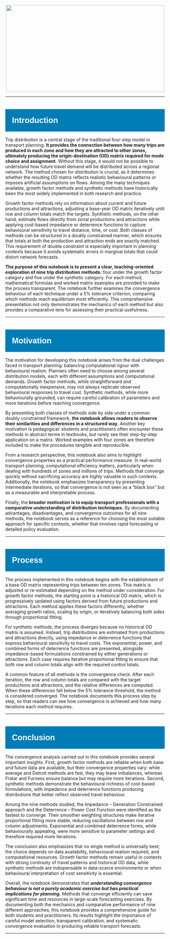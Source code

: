 <p style='text-align: center'>
  <img src='https://ops.fhwa.dot.gov/publications/fhwahop18073/images/figure1.png' width='500' height=275/>
</p>

---

# <h1 style='background-color: rgb(0,125,183); padding: 21px; color: #FFFFFF; font-family: Helvetica; font-size: 25px'>**Introduction**</h1> 

Trip distribution is a central stage of the traditional four-step model in transport planning. <b>It provides the connection between how many trips are produced in each zone and how they are attracted to other zones, ultimately producing the origin-destination (OD) matrix required for mode choice and assignment.</b> Without this stage, it would not be possible to understand how future travel demand will be distributed across a regional network. The method chosen for distribution is crucial, as it determines whether the resulting OD matrix reflects realistic behavioural patterns or imposes artificial assumptions on flows. Among the many techniques available, growth factor methods and synthetic methods have historically been the most widely implemented in both research and practice.  

Growth factor methods rely on information about current and future productions and attractions, adjusting a base-year OD matrix iteratively until row and column totals match the targets. Synthetic methods, on the other hand, estimate flows directly from zonal productions and attractions while applying cost-based impedance or deterrence functions to capture behavioural sensitivity to travel distance, time, or cost. Both classes of methods can be structured in a doubly constrained manner, which ensures that totals at both the production and attraction ends are exactly matched. This requirement of double constraint is especially important in planning contexts because it avoids systematic errors in marginal totals that could distort network forecasts.  

<b>The purpose of this notebook is to present a clear, teaching-oriented exploration of nine trip distribution methods:</b> four under the growth factor category and five under the synthetic category. For each method, mathematical formulas and worked matrix examples are provided to make the process transparent. The notebook further examines the convergence behaviour of each technique under a 5% tolerance criterion, comparing which methods reach equilibrium most efficiently. This comprehensive presentation not only demonstrates the mechanics of each method but also provides a comparative lens for assessing their practical usefulness.  

---

# <h1 style='background-color: rgb(0,125,183); padding: 21px; color: #FFFFFF; font-family: Helvetica; font-size: 25px'>**Motivation**</h1> 

The motivation for developing this notebook arises from the dual challenges faced in transport planning: balancing computational rigour with behavioural realism. Planners often need to choose among several distribution models, each with different assumptions and computational demands. Growth factor methods, while straightforward and computationally inexpensive, may not always replicate observed behavioural responses to travel cost. Synthetic methods, while more behaviourally grounded, can require careful calibration of parameters and more iterations before reaching convergence.  

By presenting both classes of methods side by side under a common doubly constrained framework, <b>the notebook allows readers to observe their similarities and differences in a structured way.</b> Another key motivation is pedagogical: students and practitioners often encounter these methods in abstract terms in textbooks, but rarely see their step-by-step application on a matrix. Worked examples with four zones are therefore included to make the procedures tangible and reproducible.  

From a research perspective, this notebook also aims to highlight convergence properties as a practical performance measure. In real-world transport planning, computational efficiency matters, particularly when dealing with hundreds of zones and millions of trips. Methods that converge quickly without sacrificing accuracy are highly valuable in such contexts. Additionally, the notebook emphasizes transparency by presenting intermediate iterations, so that convergence is not seen as a “black box” but as a measurable and interpretable process.  

Finally, the <b>broader motivation is to equip transport professionals with a comparative understanding of distribution techniques.</b> By documenting advantages, disadvantages, and convergence outcomes for all nine methods, the notebook serves as a reference for choosing the most suitable approach for specific contexts, whether that involves rapid forecasting or detailed policy evaluation.  

---

# <h1 style='background-color: rgb(0,125,183); padding: 21px; color: #FFFFFF; font-family: Helvetica; font-size: 25px'>**Process**</h1> 

The process implemented in this notebook begins with the establishment of a base OD matrix representing trips between ten zones. This matrix is adjusted or re-estimated depending on the method under consideration. For growth factor methods, the starting point is a historical OD matrix, which is progressively updated using factors derived from future productions and attractions. Each method applies these factors differently, whether averaging growth ratios, scaling by origin, or iteratively balancing both sides through proportional fitting.  

For synthetic methods, the process diverges because no historical OD matrix is assumed. Instead, trip distributions are estimated from productions and attractions directly, using impedance or deterrence functions that express behavioural sensitivity to travel costs. The exponential, power, and combined forms of deterrence functions are presented, alongside impedance-based formulations constrained by either generations or attractions. Each case requires iterative proportional fitting to ensure that both row and column totals align with the required control totals.  

A common feature of all methods is the convergence check. After each iteration, the row and column totals are compared with the target productions and attractions, and the relative differences are computed. When these differences fall below the 5% tolerance threshold, the method is considered converged. The notebook documents this process step by step, so that readers can see how convergence is achieved and how many iterations each method requires.  

---

# <h1 style='background-color: rgb(0,125,183); padding: 21px; color: #FFFFFF; font-family: Helvetica; font-size: 25px'>**Conclusion**</h1> 

The convergence analysis carried out in this notebook provides several important insights. First, growth factor methods are reliable when both base and future data are available, but their convergence properties vary: while average and Detroit methods are fast, they may leave imbalances, whereas Fratar and Furness ensure balance but may require more iterations. Second, synthetic methods demonstrate the behavioural richness of cost-based formulations, with impedance and deterrence functions producing distributions that better reflect observed travel behaviour.  

Among the nine methods studied, the Impedance – Generation Constrained approach and the Deterrence – Power Cost Function were identified as the fastest to converge. Their smoother weighting structures make iterative proportional fitting more stable, reducing oscillations between row and column adjustments. Exponential and combined deterrence forms, while behaviourally appealing, were more sensitive to parameter settings and therefore required more iterations.  

The conclusion also emphasizes that no single method is universally best; the choice depends on data availability, behavioural realism required, and computational resources. Growth factor methods remain useful in contexts with strong continuity of travel patterns and historical OD data, while synthetic methods are indispensable in data-scarce environments or when behavioural interpretation of cost sensitivity is essential.  

Overall, the notebook demonstrates that <b><i>understanding convergence behaviour is not a purely academic exercise but has practical implications for planning.</i></b> Methods that converge efficiently can save significant time and resources in large-scale forecasting exercises. By documenting both the mechanics and comparative performance of nine different approaches, this notebook provides a comprehensive guide for both students and practitioners. Its results highlight the importance of careful model selection, transparent calibration, and systematic convergence evaluation in producing reliable transport forecasts.  

---